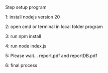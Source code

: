 Step setup program

  1: install nodejs version 20
  
  2: open cmd or terminal in local folder program

  3: run npm install 
  
  4: run node index.js
  
  5: Please wait... report.pdf and reportDB.pdf
  
  6: final process
